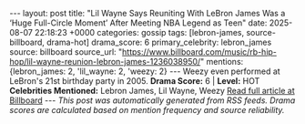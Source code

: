 --- layout: post title: "Lil Wayne Says Reuniting With LeBron James Was a ‘Huge Full-Circle Moment’ After Meeting NBA Legend as Teen" date: 2025-08-07 22:18:23 +0000 categories: gossip tags: [lebron-james, source-billboard, drama-hot] drama_score: 6 primary_celebrity: lebron_james source: billboard source_url: "https://www.billboard.com/music/rb-hip-hop/lil-wayne-reunion-lebron-james-1236038950/" mentions: {lebron_james: 2, 'lil_wayne: 2, 'weezy: 2} --- Weezy even performed at LeBron's 21st birthday party in 2005. **Drama Score:** 6 | **Level:** HOT **Celebrities Mentioned:** Lebron James, Lil Wayne, Weezy [Read full article at Billboard](https://www.billboard.com/music/rb-hip-hop/lil-wayne-reunion-lebron-james-1236038950/) --- *This post was automatically generated from RSS feeds. Drama scores are calculated based on mention frequency and source reliability.*